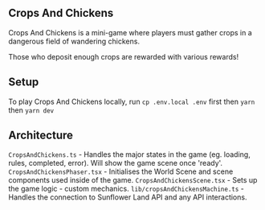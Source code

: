 ## Crops And Chickens

Crops And Chickens is a mini-game where players must gather crops in a dangerous field of wandering chickens.

Those who deposit enough crops are rewarded with various rewards!

## Setup

To play Crops And Chickens locally, run `cp .env.local .env` first then `yarn` then `yarn dev`

## Architecture

`CropsAndChickens.ts` - Handles the major states in the game (eg. loading, rules, completed, error). Will show the game scene once 'ready'.
`CropsAndChickensPhaser.tsx` - Initialises the World Scene and scene components used inside of the game.
`CropsAndChickensScene.tsx` - Sets up the game logic - custom mechanics.
`lib/cropsAndChickensMachine.ts` - Handles the connection to Sunflower Land API and any API interactions.
